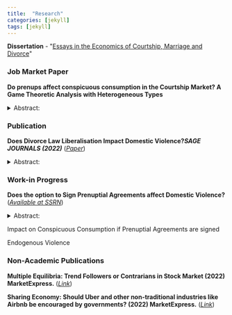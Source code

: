 ```yaml
---
title:  "Research"
categories: [jekyll]
tags: [jekyll]
---
```


<p> 
<b>Dissertation</b> - "<u>Essays in the Economics of Courtship, Marriage and Divorce</u>"
</p>


<h3>Job Market Paper</h3>

<p>
<b>Do prenups affect conspicuous consumption in the Courtship Market? A Game Theoretic Analysis with Heterogeneous Types</b>
</p>
<details><summary>Abstract:</summary>
<p>
<font size="2">
I build the model assuming two-sided incomplete information, that is, potential partners have incomplete information
about each other’s type in the mate-selection process. I assume equal bargaining power of both partners. In my model,
a woman offers prenup in the marriage which the man can either accept or reject. Man can reject prenup and still get
married by entering into a costly courtship during which he attempts to signal his worth as a high-income partner. I
check if the preference of a woman for a man’s lifetime income and disutility from domestic violence affects the
amount of conspicuous consumption required by her in the courtship period to agree to the marriage.

<br/>

I construct a three-stage sequential game with two players: a woman and a man and both of them are of two types unknown to each other.
Man derives positive utility from marriage and violence and woman derives positive utility from conspicuous consumption and negative
utility from violence. I find parameter zones where the ability to offer prenup a) reduces conspicuous consumption or b) affects marriage
rate, even when it does not affect conspicuous consumption. Interestingly, I find that woman who cares more about the lifetime
income that a man brings to the marriage than the disutility she gets from violent behaviour is willing to say yes to marriage at lower
threshold values of conspicuous consumption. I also find that, when being single becomes more attractive, women require a higher
threshold value of conspicuous consumption to agree to the marriage.
</font>
</p>
</details>

<h3>Publication</h3>

<p><b>Does Divorce Law Liberalisation Impact Domestic Violence?<em>SAGE JOURNALS (2022)</em></b> (<a href="https://journals.sagepub.com/doi/abs/10.1177/09767479221096712?journalCode=atha" target="_blank"><em>Paper</em></a>)</p>
<details><summary>Abstract:</summary><p><font size="2">I examine the extent to which a shift from a mutual consent regime to a unilateral divorce regime succeeds in preventing domestic violence.
In my framework, a partner may be inclined to violence but dislikes being subjected to a partner’s violence. I find that, when payoff from marriage is 
positive, both parties choose the maximum level of violence under a mutual consent regime. There is a parameter zone within which domestic violence 
falls as a transition is made to unilateral divorce regime. Further, I find that policymakers can reduce the cost of filing for divorce. I also find 
that the marriage rate changes with the switch in the regime..</font></p></details>

<h3>Work-in Progress</h3>

<p>
<b>Does the option to Sign Prenuptial Agreements affect Domestic Violence?</b> 
(<a href="https://papers.ssrn.com/sol3/papers.cfm?abstract_id=4165086" target="_blank"><em>Available at SSRN</em></a>)
</p>

<details>
<summary>Abstract:</summary>
<p>
<font size="2">
I construct a three stage simultaneous move game to evaluate the impact of having the option of signing a prenuptial agreement
on domestic violence In my framework partners like exerting violence but dislike being subjected to violence by their partners. 
I find that the extent of violence chosen by partners under a state division rule is high, regardless of whether they file for divorce
or not. I derive conditions under which a prenup reduces domestic violence.Having a prenup option does not necessarily reduce
violence if the cos of filing for divorce is high or if the cost of violence borne by the accused at the time of divorce is low.

My work suggests that reducing the cost of filing for divorce and the cost of signing prenups, (including stigma as well as
monetary costs) may reduce domestic violence.
</font>
</p>
</details>

<p></p>

<p>Impact on Conspicuous Consumption if Prenuptial Agreements are signed</p>
<p>Endogenous Violence</p>

<h3>Non-Academic Publications</h3><p>
<p><b>Multiple Equilibria: Trend Followers or Contrarians in Stock Market (2022) MarketExpress.</b> (<a href="https://www.marketexpress.in/2022/08/multiple-equilibria-trend-followers-or-contrarians-in-stock-market.html" target="_blank"><em>Link</em></a>)</p>

<p>
<b>Sharing Economy: Should Uber and other non-traditional industries like Airbnb be encouraged by governments? (2022) MarketExpress.</b>
(<a href="https://www.marketexpress.in/2022/08/multiple-equilibria-trend-followers-or-contrarians-in-stock-market.html" target="_blank"><em>Link</em></a>)
</p>
